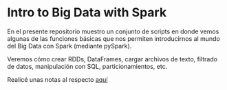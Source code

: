 # Intro to Big Data with Spark

En el presente repositorio muestro un conjunto de scripts en donde vemos algunas de las funciones básicas que nos permiten introducirnos al mundo del Big Data con Spark (mediante pySpark).

Veremos cómo crear RDDs, DataFrames, cargar archivos de texto, filtrado de datos, manipulación con SQL, particionamientos, etc.

Realicé unas notas al respecto [aquí](https://alder-macrame-2f0.notion.site/Curso-de-Fundamentos-de-Spark-para-Big-Data-efd8ce40eb654f2b8f04ea5c9b1e33f2)

 
